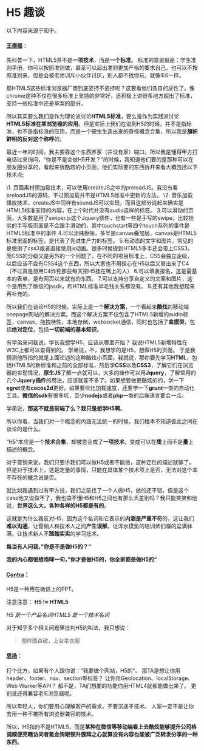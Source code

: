 # H5 趣谈

以下内容来源于知乎。

#### [王德福](https://www.zhihu.com/people/wonderful611)：

先科普一下，HTML5并不是**一项技术**，而是**一个标准**。
标准的意思就是：学生准则手册。你可以按照准则做，甚至可以超出准则更加严格的要求自己，也可以不按照准则来，但是会被老师训斥小伙伴讨厌，别人都不找你玩，就像IE6一样。

那HTML5这些标准浏览器厂商到底姿持不姿持呢？这要看他们各自的尿性了。像chrome这种不仅在很多标准上支持的非常好，还积极上进很多地方超出了标准，支持一些标准中还是草案的部分。

所以其实要么我们是作为理论派讨论**HTML5标准**，要么是作为实践派讨论**HTML5标准在某浏览器的应用**。但是实际上我们在说到H5的时候，并不是指标准，也不是指标准的应用，而是一个硬生生造出来的奇怪概念合集，所以我是**旗帜鲜明的反对这个称呼**的。

最近一年的时间，我主要靠这个东西养家（并没有家）糊口。所以我是懂得甲方打电话过来询问，“你是不是会做H5开发？”的时候，我知道他们要的是那种可以在朋友圈分享的，看起来很酷炫的小页面，他们实际要的东西拆开来看大概包括以下技术点;

\1. 页面素材预加载技术，可以使用createJS之中的preloadJS。我没有看preloadJS的源码，不过预加载并不是HTML5标准中更新的方法。
\2. 音乐加载播放技术，createJS中同样有soundJS可以实现，而且这部分说起来确实是HTML5标准支持的内容，在上个时代并没有audio这样的标签。
3.可以滑动的页面，大多数是用了swiper.js这个Jquery插件，也有一些是手写的swipe，比较拙劣的手写版页面是不会跟手滑动的，其中touchstart等四个touch系列的事件是HTML5标准中的事件
4.可以涂抹擦除，多半是canvas叠加层，canvas是HTML5标准里面的标签，是代表了先进生产力的标签。
5.有动态的文字和图片，常见的是使用了css3或者直接使用js动画。很多时候提到HTML5多半还会带上CSS3，而CSS的分级又是另外的一个问题了，在不同的项目标准上，CSS会独立定级，以后应该不会有CSS4这个东西，所以大家也不用担心在H5以后又冒出来了C4（不过真是想用C4炸死那些每天把H5挂在嘴上的人）
6.可以填表报名，这是最基本的表单，是有网页以来就有的东西。
7.可以支持分享自定义的文案和图片，这个是用到了微信的jssdk，和HTML标准半毛钱关系都没有。
8.还有其他我想起来再补充的。

所以我们在谈论H5的时候，实际上是一个**解决方案**，一个看起来**酷炫**的移动端onepage网站的解决方案。而这个解决方案不仅包含了HTML5新增的audio标签，canvas，拖拽特性，本地存储，websocket通信，同时也包括了**盒模型**，包括**绝对定位**，包括**一切前端的基本知识**。

有学弟来问我说，学长我想学H5，应该从哪里开始？
我说HTML5新增特性在W3C上都可以查得到的。
学弟说，不，我想学的是H5，想做H5的页面。
于是我猜测他所指的就是上面论述的这种酷炫小页面，我就说，那你要先学习**HTML**，包括HTML5的新标准和之前的全部标准，然后学**CSS**以及**CSS3**，了解它们在浏览器的实现情况，**原生JS**了解一点就可以，大多的操作可以用**Jquery**，了解常用的几个**Jquery插件**的用法，应该就差不多了。如果想要做更酷炫的的，学一下**egret**或者**cocos2d**更好。如果要优化加载速度，还要学一下**grunt**一类的自动化工具。**微信的sdk**有很多坑，至少**nodejs**或者**php**一类的后端语言要会一点。

学弟说，**那这不就是前端了么？我只是想学H5啊**。

所以你看，当我们对一个概念的内涵无法统一的时候，我们根本不知道彼此之间在谈论的是什么。

”H5“本应是一个**技术合集**，却被意会成了**一项技术**，变成可以在**质**上而不是**量**上描述的概念。

对于营销来说，我们只要讲我们可以做H5或者不能做，这种定性的描述就够了。但是对于技术上，这是定量的事情，只能在具体某个技术项上是否，无法对这个本不存在的概念说是否。

就比如我遇到过有甲方说，我们之前找了一个人做H5，做的还不错，但是这个case他又说做不了，我也搞不懂H5和H5之间也有那么大差别吗？我只能笑笑和他说，**世界这么大，各种各样的H5都是有的**。

这就是为什么我反对H5，因为这个名词和它表示的**内涵是严重不符**的，这让我们**难以沟通**，让营销人和技术人之间**产生误解**，让浑水摸鱼的培训师们赚的盆满钵满，让技术新人不**踏踏实实**的学习技术。

**每当有人问我，”你是不是做H5的？“**

**我的内心都很想咆哮一句，”你才是做H5的，你全家都是做H5的“**

#### [Contra](https://www.zhihu.com/people/contra)：

H5是一种用在微信上的PPT。



注意注意： **H5 != HTML5**

*H5 是一个产品名词HTML5 是一个技术名词*

对于知乎多个相关问题里批判H5的叫法，我只想说：

> 图样图森破，上台拿衣服

#### [思扬](https://www.zhihu.com/people/siyang)：

打个比方，如果有个人跟你说：“我要做个网站，H5的”。
那TA是想让你用header、footer、nav、section等标签？
让你用Geolocation、localStorage、Web Worker等API？
都不是，TA们想要的功能你用HTML4就都能做出来了。
更别说还得兼容老IE浏览器呢。

所以年轻人，你们要用心理解客户的需求，不要沉迷于技术。
人家一定不是让你去用一种不被所有浏览器兼容的技术。

所以，H5指的不是HTML5，而是**某种在微信等移动端看上去酷炫能够提升公司格调顺便亮瞎访问者氪金狗眼顿升膜拜之心****就算没有内容也能被广泛转发****分享的一种东西**。